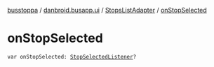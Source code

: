 [busstoppa](../../index.md) / [danbroid.busapp.ui](../index.md) / [StopsListAdapter](index.md) / [onStopSelected](./on-stop-selected.md)

# onStopSelected

`var onStopSelected: `[`StopSelectedListener`](../-stop-selected-listener.md)`?`
